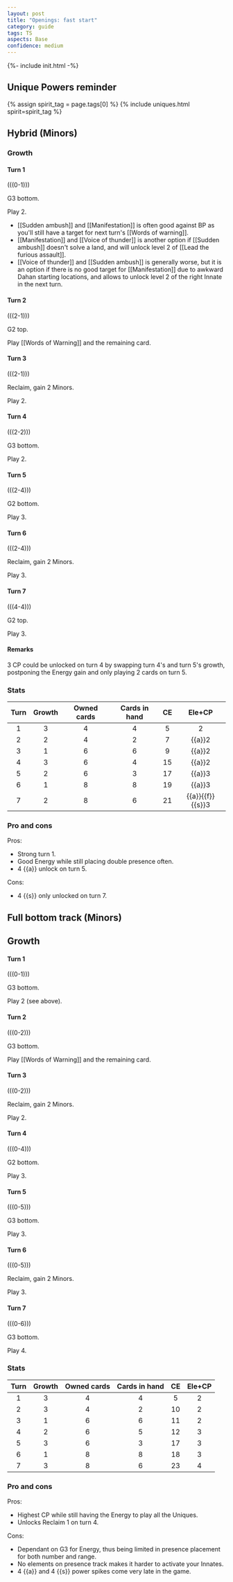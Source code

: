 ```yaml
---  
layout: post  
title: "Openings: fast start"  
category: guide  
tags: TS
aspects: Base
confidence: medium
---
```

{%- include init.html -%}

## Unique Powers reminder

{% assign spirit_tag = page.tags[0] %}
{% include uniques.html spirit=spirit_tag %}

## Hybrid (Minors)

### Growth

#### Turn 1

(((0-1)))

G3 bottom. 

Play 2. 
- [[Sudden ambush]] and [[Manifestation]] is often good against BP as you'll still have a target for next turn's [[Words of warning]].
- [[Manifestation]] and [[Voice of thunder]] is another option if [[Sudden ambush]] doesn't solve a land, and will unlock level 2 of [[Lead the furious assault]]. 
- [[Voice of thunder]] and [[Sudden ambush]] is generally worse, but it is an option if there is no good target for [[Manifestation]] due to awkward Dahan starting locations, and allows to unlock level 2 of the right Innate in the next turn.

#### Turn 2

(((2-1)))

G2 top.

Play [[Words of Warning]] and the remaining card.

#### Turn 3

(((2-1)))

Reclaim, gain 2 Minors.

Play 2.

#### Turn 4

(((2-2)))

G3 bottom.

Play 2.

#### Turn 5

(((2-4)))

G2 bottom.

Play 3.

#### Turn 6

(((2-4)))

Reclaim, gain 2 Minors.

Play 3.

#### Turn 7

(((4-4)))

G2 top.

Play 3.

#### Remarks

3 CP could be unlocked on turn 4 by swapping turn 4's and turn 5's growth, postponing the Energy gain and only playing 2 cards on turn 5.


### Stats


Turn | Growth | Owned cards | Cards in hand | CE | Ele+CP
:--: | :--: | :--: | :--: | :--: | :--:
1 | 3 |   4   |  4  |  5 | 2
2 | 2 |   4   |  2  |  7 | {{a}}2
3 | 1 |   6   |  6  |  9 | {{a}}2
4 | 3 |   6   |  4  | 15 | {{a}}2
5 | 2 |   6   |  3  | 17 | {{a}}3
6 | 1 |   8   |  8  | 19 | {{a}}3
7 | 2 |   8   |  6  | 21 | {{a}}{{f}}{{s}}3


### Pro and cons

Pros:
- Strong turn 1.
- Good Energy while still placing double presence often.
- 4 {{a}} unlock on turn 5.

Cons:
- 4 {{s}} only unlocked on turn 7.





## Full bottom track (Minors)

## Growth

#### Turn 1

(((0-1)))

G3 bottom. 

Play 2 (see above).

#### Turn 2

(((0-2)))

G3 bottom.

Play [[Words of Warning]] and the remaining card.


#### Turn 3

(((0-2)))

Reclaim, gain 2 Minors.

Play 2.

#### Turn 4

(((0-4)))

G2 bottom.

Play 3.

#### Turn 5

(((0-5)))

G3 bottom.

Play 3.

#### Turn 6

(((0-5)))

Reclaim, gain 2 Minors.

Play 3.

#### Turn 7

(((0-6)))

G3 bottom.

Play 4.


### Stats


Turn | Growth | Owned cards | Cards in hand | CE | Ele+CP
:--: | :--: | :--: | :--: | :--: | :--:
1 | 3 |   4   |  4  |  5 | 2
2 | 3 |   4   |  2  | 10 | 2
3 | 1 |   6   |  6  | 11 | 2
4 | 2 |   6   |  5  | 12 | 3
5 | 3 |   6   |  3  | 17 | 3
6 | 1 |   8   |  8  | 18 | 3
7 | 3 |   8   |  6  | 23 | 4

### Pro and cons

Pros:
- Highest CP while still having the Energy to play all the Uniques.
- Unlocks Reclaim 1 on turn 4.

Cons:
- Dependant on G3 for Energy, thus being limited in presence placement for both number and range.
- No elements on presence track makes it harder to activate your Innates.
- 4 {{a}} and 4 {{s}} power spikes come very late in the game.



